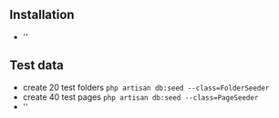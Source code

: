 ## Installation

- ''


## Test data

- create 20 test folders `php artisan db:seed --class=FolderSeeder`
- create 40 test pages `php artisan db:seed --class=PageSeeder`
- ''
